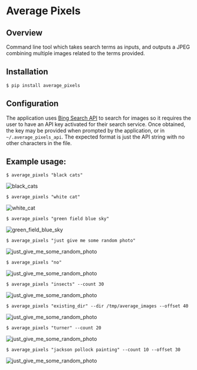 # Average Pixels

## Overview
Command line tool which takes search terms as inputs, and outputs a JPEG combining multiple images related to the terms provided.

## Installation

    $ pip install average_pixels
    
## Configuration
The application uses [Bing Search API](https://www.microsoft.com/cognitive-services/en-us/bing-image-search-api) to search for images so it requires the user to have an API key activated for their search service. Once obtained, the key may be provided when prompted by the application, or in `~/.average_pixels_api`. The expected format is just the API string with no other characters in the file.

## Example usage:

    $ average_pixels "black cats"
    
![black_cats](average_pixels/outputs/black_cats.jpg)

    $ average_pixels "white cat"
    
![white_cat](average_pixels/outputs/white_cat.jpg)

    $ average_pixels "green field blue sky"
    
![green_field_blue_sky](average_pixels/outputs/green_field_blue_sky.jpg)

    $ average_pixels "just give me some random photo"

![just_give_me_some_random_photo](average_pixels/outputs/just_give_me_some_random_photo.jpg)

    $ average_pixels "no"

![just_give_me_some_random_photo](average_pixels/outputs/no.jpg)

    $ average_pixels "insects" --count 30

![just_give_me_some_random_photo](average_pixels/outputs/insects.jpg)

    $ average_pixels "existing_dir" --dir /tmp/average_images --offset 40

![just_give_me_some_random_photo](average_pixels/outputs/existing_dir.jpg)

    $ average_pixels "turner" --count 20

![just_give_me_some_random_photo](average_pixels/outputs/turner.jpg)

    $ average_pixels "jackson pollock painting" --count 10 --offset 30

![just_give_me_some_random_photo](average_pixels/outputs/jackson_pollock_painting.jpg)
